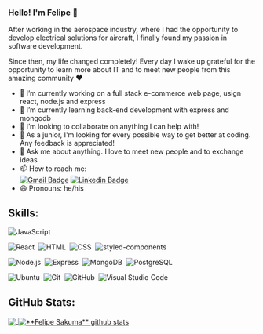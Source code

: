 ### Hello! I'm Felipe 👋


After working in the aerospace industry, where I had the opportunity to develop electrical solutions for aircraft, I finally found my passion in software development.

Since then, my life changed completely! Every day I wake up grateful for the opportunity to learn more about IT and to meet new people from this amazing community 	:heart:

- 🔭 I’m currently working on a full stack e-commerce web page, usign react, node.js and express
- 🌱 I’m currently learning back-end development with express and mongodb
- 👯 I’m looking to collaborate on anything I can help with!
- 🤔 As a junior, I'm looking for every possible way to get better at coding. Any feedback is appreciated!
- 💬 Ask me about anything. I love to meet new people and to exchange ideas
- 📫 How to reach me: \
    [![Gmail Badge](https://img.shields.io/badge/-Gmail-c14438?style=flat&logo=Gmail&logoColor=white&link=mailto:fycorsak@gmail.com)](mailto:fycorsak@gmail.com)
    [![Linkedin Badge](https://img.shields.io/badge/-LinkedIn-blue?style=flat&logo=Linkedin&logoColor=white&link=https://www.linkedin.com/in/felipe-sakuma-0b1125186/)](https://www.linkedin.com/in/felipe-sakuma/)
- 😄 Pronouns: he/his

## Skills:

![JavaScript](https://img.shields.io/badge/-JavaScript-05122A?style=flat&logo=javascript)&nbsp;

![React](https://img.shields.io/badge/-React-05122A?style=flat&logo=react)&nbsp;
![HTML](https://img.shields.io/badge/-HTML-05122A?style=flat&logo=HTML5)&nbsp;
![CSS](https://img.shields.io/badge/-CSS-05122A?style=flat&logo=CSS3&logoColor=1572B6)&nbsp;
![styled-components](https://img.shields.io/badge/-styled--components-05122A?style=flat&logo=styled-components)

![Node.js](https://img.shields.io/badge/-Node.js-05122A?style=flat&logo=node.js)&nbsp;
![Express](https://img.shields.io/badge/-Express-05122A?style=flat&logo=express)&nbsp;
![MongoDB](https://img.shields.io/badge/-MongoDB-05122A?style=flat&logo=MongoDB)&nbsp;
![PostgreSQL](https://img.shields.io/badge/-PostgreSQL-05122A?style=flat&logo=postgresql)&nbsp;

![Ubuntu](https://img.shields.io/badge/-Ubuntu-05122A?style=flat&logo=ubuntu)&nbsp;
![Git](https://img.shields.io/badge/-Git-05122A?style=flat&logo=git)&nbsp;
![GitHub](https://img.shields.io/badge/-GitHub-05122A?style=flat&logo=github)&nbsp;
![Visual Studio Code](https://img.shields.io/badge/-Visual%20Studio%20Code-05122A?style=flat&logo=visual-studio-code&logoColor=007ACC)&nbsp;

## GitHub Stats:
<a href="https://github.com/Gurupreet">
  <img align="center" src="https://github-readme-stats.vercel.app/api/top-langs/?username=fe-sak&theme=dracula&hide_langs_below=1" />
</a>

<a href="https://github.com/Gurupreet">
 <img align="center" src="https://github-readme-stats.vercel.app/api?username=fe-sak&show_icons=true&theme=dracula&line_height=27" alt="**Felipe Sakuma** github stats"/>
</a>
